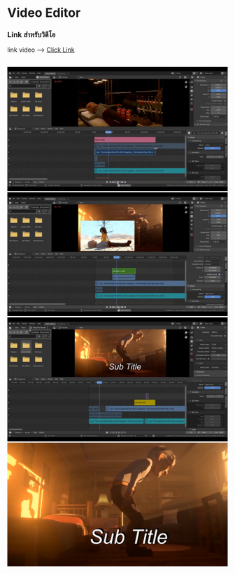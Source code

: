 # Video Editor

### Link สำหรับวิดีโอ
link video --> [Click Link](https://youtu.be/draYSh34c0o)<br>

<br>
<img src="image/videoeditor/5.1.png"><br>
<img src="image/videoeditor/5.2.png"><br>
<img src="image/videoeditor/5.3.png"><br>
<img src="image/videoeditor/5.4.png"><br>
